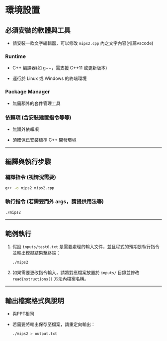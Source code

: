 
# 環境設置

## 必須安裝的軟體與工具

* 請安裝一款文字編輯器，可以修改 `mips2.cpp` 內之文字內容(推薦vscode)

### Runtime

* C++ 編譯器(如 g++，需支援 C++11 或更新版本)

* 運行於 Linux 或 Windows 的終端環境

### Package Manager

* 無需額外的套件管理工具

### 依賴項 (含安裝建置指令等等)

* 無額外依賴項

* 須確保已安裝標準 C++ 開發環境

---

## 編譯與執行步驟

### 編譯指令 (視情況需要)

```bash
g++ -o mips2 mips2.cpp
```

### 執行指令 (若需要而外 args，請提供用法等)

```bash
./mips2
```

---

## 範例執行

1. 假設 `inputs/test6.txt` 是需要處理的輸入文件，並且程式的預期是執行指令並輸出模擬結果至終端：

   ```bash
   ./mips2
   ```

2. 如果需要更改指令輸入，請將對應檔案放置於 `inputs/` 目錄並修改 `readInstructions()` 方法內檔案名稱。

---

## 輸出檔案格式與說明

* 與PPT相同

* 若需要將輸出保存至檔案，請重定向輸出：

   ```bash
   ./mips2 > output.txt
   ```

